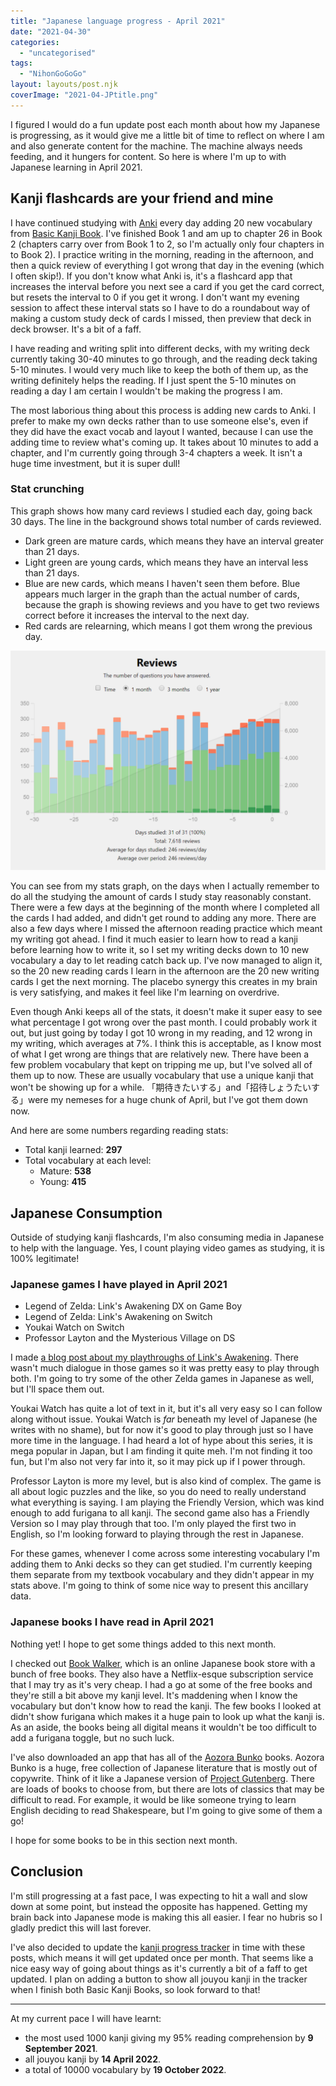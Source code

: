 ```yaml
---
title: "Japanese language progress - April 2021"
date: "2021-04-30"
categories: 
  - "uncategorised"
tags: 
  - "NihonGoGoGo"
layout: layouts/post.njk
coverImage: "2021-04-JPtitle.png"
---
```


I figured I would do a fun update post each month about how my Japanese is progressing, as it would give me a little bit of time to reflect on where I am and also generate content for the machine. The machine always needs feeding, and it hungers for content. So here is where I'm up to with Japanese learning in April 2021.

## Kanji flashcards are your friend and mine

I have continued studying with [Anki](https://apps.ankiweb.net/) every day adding 20 new vocabulary from [Basic Kanji Book](https://www.amazon.co.uk/BASIC-Bundle-Japanese-Original-Sticky/dp/B07B4R583W/ref=pd_lpo_14_t_2/261-8948087-5680704?_encoding=UTF8&pd_rd_i=B07B4R583W&pd_rd_r=4297f551-1e9a-4c12-9b7d-e87f4cbe5e04&pd_rd_w=5dm23&pd_rd_wg=n0NfT&pf_rd_p=3366510f-1771-44b5-99e2-20c1889506ac&pf_rd_r=QBQCCK5B5VJVR4A8GNQ0&psc=1&refRID=QBQCCK5B5VJVR4A8GNQ0). I've finished Book 1 and am up to chapter 26 in Book 2 (chapters carry over from Book 1 to 2, so I'm actually only four chapters in to Book 2). I practice writing in the morning, reading in the afternoon, and then a quick review of everything I got wrong that day in the evening (which I often skip!). If you don't know what Anki is, it's a flashcard app that increases the interval before you next see a card if you get the card correct, but resets the interval to 0 if you get it wrong. I don't want my evening session to affect these interval stats so I have to do a roundabout way of making a custom study deck of cards I missed, then preview that deck in deck browser. It's a bit of a faff.

I have reading and writing split into different decks, with my writing deck currently taking 30-40 minutes to go through, and the reading deck taking 5-10 minutes. I would very much like to keep the both of them up, as the writing definitely helps the reading. If I just spent the 5-10 minutes on reading a day I am certain I wouldn't be making the progress I am.

The most laborious thing about this process is adding new cards to Anki. I prefer to make my own decks rather than to use someone else's, even if they did have the exact vocab and layout I wanted, because I can use the adding time to review what's coming up. It takes about 10 minutes to add a chapter, and I'm currently going through 3-4 chapters a week. It isn't a huge time investment, but it is super dull!

### Stat crunching

This graph shows how many card reviews I studied each day, going back 30 days. The line in the background shows total number of cards reviewed.

- Dark green are mature cards, which means they have an interval greater than 21 days.
- Light green are young cards, which means they have an interval less than 21 days.
- Blue are new cards, which means I haven't seen them before. Blue appears much larger in the graph than the actual number of cards, because the graph is showing reviews and you have to get two reviews correct before it increases the interval to the next day.
- Red cards are relearning, which means I got them wrong the previous day.

![My Anki review stats for April 2021](images/2021-04-JPankiStats.png "My Anki review stats for April 2021")

You can see from my stats graph, on the days when I actually remember to do all the studying the amount of cards I study stay reasonably constant. There were a few days at the beginning of the month where I completed all the cards I had added, and didn't get round to adding any more. There are also a few days where I missed the afternoon reading practice which meant my writing got ahead. I find it much easier to learn how to read a kanji before learning how to write it, so I set my writing decks down to 10 new vocabulary a day to let reading catch back up. I've now managed to align it, so the 20 new reading cards I learn in the afternoon are the 20 new writing cards I get the next morning. The placebo synergy this creates in my brain is very satisfying, and makes it feel like I'm learning on overdrive.

Even though Anki keeps all of the stats, it doesn't make it super easy to see what percentage I got wrong over the past month. I could probably work it out, but just going by today I got 10 wrong in my reading, and 12 wrong in my writing, which averages at 7%. I think this is acceptable, as I know most of what I get wrong are things that are relatively new. There have been a few problem vocabulary that kept on tripping me up, but I've solved all of them up to now. These are usually vocabulary that use a unique kanji that won't be showing up for a while. 「期待きたいする」and「招待しょうたいする」were my nemeses for a huge chunk of April, but I've got them down now.

And here are some numbers regarding reading stats:

- Total kanji learned: **297**
- Total vocabulary at each level:
    - Mature: **538**
    - Young: **415**

## Japanese Consumption

Outside of studying kanji flashcards, I'm also consuming media in Japanese to help with the language. Yes, I count playing video games as studying, it is 100% legitimate!

### Japanese games I have played in April 2021

- Legend of Zelda: Link's Awakening DX on Game Boy
- Legend of Zelda: Link's Awakening on Switch
- Youkai Watch on Switch
- Professor Layton and the Mysterious Village on DS

I made [a blog post about my playthroughs of Link's Awakening](http://192.168.1.148/wordpress/2021/04/19/the-legend-of-zelda-links-awakening/). There wasn't much dialogue in those games so it was pretty easy to play through both. I'm going to try some of the other Zelda games in Japanese as well, but I'll space them out.

Youkai Watch has quite a lot of text in it, but it's all very easy so I can follow along without issue. Youkai Watch is _far_ beneath my level of Japanese (he writes with no shame), but for now it's good to play through just so I have more time in the language. I had heard a lot of hype about this series, it is mega popular in Japan, but I am finding it quite meh. I'm not finding it too fun, but I'm also not very far into it, so it may pick up if I power through.

Professor Layton is more my level, but is also kind of complex. The game is all about logic puzzles and the like, so you do need to really understand what everything is saying. I am playing the Friendly Version, which was kind enough to add furigana to all kanji. The second game also has a Friendly Version so I may play through that too. I'm only played the first two in English, so I'm looking forward to playing through the rest in Japanese.

For these games, whenever I come across some interesting vocabulary I'm adding them to Anki decks so they can get studied. I'm currently keeping them separate from my textbook vocabulary and they didn't appear in my stats above. I'm going to think of some nice way to present this ancillary data.

### Japanese books I have read in April 2021

Nothing yet! I hope to get some things added to this next month.

I checked out [Book Walker](https://bookwalker.jp/), which is an online Japanese book store with a bunch of free books. They also have a Netflix-esque subscription service that I may try as it's very cheap. I had a go at some of the free books and they're still a bit above my kanji level. It's maddening when I know the vocabulary but don't know how to read the kanji. The few books I looked at didn't show furigana which makes it a huge pain to look up what the kanji is. As an aside, the books being all digital means it wouldn't be too difficult to add a furigana toggle, but no such luck.

I've also downloaded an app that has all of the [Aozora Bunko](https://en.wikipedia.org/wiki/Aozora_Bunko) books. Aozora Bunko is a huge, free collection of Japanese literature that is mostly out of copywrite. Think of it like a Japanese version of [Project Gutenberg](https://www.gutenberg.org/). There are loads of books to choose from, but there are lots of classics that may be difficult to read. For example, it would be like someone trying to learn English deciding to read Shakespeare, but I'm going to give some of them a go!

I hope for some books to be in this section next month.

## Conclusion

I'm still progressing at a fast pace, I was expecting to hit a wall and slow down at some point, but instead the opposite has happened. Getting my brain back into Japanese mode is making this all easier. I fear no hubris so I gladly predict this will last forever.

I've also decided to update the [kanji progress tracker](http://192.168.1.148/wordpress/kanji-progress-tracker/) in time with these posts, which means it will get updated once per month. That seems like a nice easy way of going about things as it's currently a bit of a faff to get updated. I plan on adding a button to show all jouyou kanji in the tracker when I finish both Basic Kanji Books, so look forward to that!

* * *

At my current pace I will have learnt:

- the most used 1000 kanji giving my 95% reading comprehension by **9 September 2021**.
- all jouyou kanji by **14 April 2022**.
- a total of 10000 vocabulary by **19 October 2022**.
